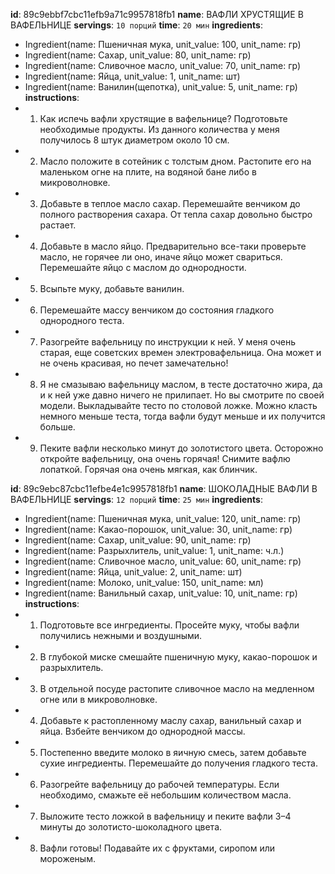 **id**: 89c9ebbf7cbc11efb9a71c9957818fb1
**name**: ВАФЛИ ХРУСТЯЩИЕ В ВАФЕЛЬНИЦЕ
**servings**: `10 порций`
**time**: `20 мин`
**ingredients**:
- Ingredient(name: Пшеничная мука, unit_value: 100, unit_name: гр)
- Ingredient(name: Сахар, unit_value: 80, unit_name: гр)
- Ingredient(name: Сливочное масло, unit_value: 70, unit_name: гр)
- Ingredient(name: Яйца, unit_value: 1, unit_name: шт)
- Ingredient(name: Ванилин(щепотка), unit_value: 5, unit_name: гр)
**instructions**:
- 1. Как испечь вафли хрустящие в вафельнице? Подготовьте необходимые продукты. Из данного количества у меня получилось 8 штук диаметром около 10 см.
- 2. Масло положите в сотейник с толстым дном. Растопите его на маленьком огне на плите, на водяной бане либо в микроволновке.
- 3. Добавьте в теплое масло сахар. Перемешайте венчиком до полного растворения сахара. От тепла сахар довольно быстро растает.
- 4. Добавьте в масло яйцо. Предварительно все-таки проверьте масло, не горячее ли оно, иначе яйцо может свариться. Перемешайте яйцо с маслом до однородности.
- 5. Всыпьте муку, добавьте ванилин.
- 6. Перемешайте массу венчиком до состояния гладкого однородного теста.
- 7. Разогрейте вафельницу по инструкции к ней. У меня очень старая, еще советских времен электровафельница. Она может и не очень красивая, но печет замечательно!
- 8. Я не смазываю вафельницу маслом, в тесте достаточно жира, да и к ней уже давно ничего не прилипает. Но вы смотрите по своей модели. Выкладывайте тесто по столовой ложке. Можно класть немного меньше теста, тогда вафли будут меньше и их получится больше.
- 9. Пеките вафли несколько минут до золотистого цвета. Осторожно откройте вафельницу, она очень горячая! Снимите вафлю лопаткой. Горячая она очень мягкая, как блинчик.

**id**: 89c9ebc87cbc11efbe4e1c9957818fb1
**name**: ШОКОЛАДНЫЕ ВАФЛИ В ВАФЕЛЬНИЦЕ
**servings**: `12 порций`
**time**: `25 мин`
**ingredients**:
- Ingredient(name: Пшеничная мука, unit_value: 120, unit_name: гр)
- Ingredient(name: Какао-порошок, unit_value: 30, unit_name: гр)
- Ingredient(name: Сахар, unit_value: 90, unit_name: гр)
- Ingredient(name: Разрыхлитель, unit_value: 1, unit_name: ч.л.)
- Ingredient(name: Сливочное масло, unit_value: 60, unit_name: гр)
- Ingredient(name: Яйца, unit_value: 2, unit_name: шт)
- Ingredient(name: Молоко, unit_value: 150, unit_name: мл)
- Ingredient(name: Ванильный сахар, unit_value: 10, unit_name: гр)
**instructions**:
- 1. Подготовьте все ингредиенты. Просейте муку, чтобы вафли получились нежными и воздушными.
- 2. В глубокой миске смешайте пшеничную муку, какао-порошок и разрыхлитель.
- 3. В отдельной посуде растопите сливочное масло на медленном огне или в микроволновке.
- 4. Добавьте к растопленному маслу сахар, ванильный сахар и яйца. Взбейте венчиком до однородной массы.
- 5. Постепенно введите молоко в яичную смесь, затем добавьте сухие ингредиенты. Перемешайте до получения гладкого теста.
- 6. Разогрейте вафельницу до рабочей температуры. Если необходимо, смажьте её небольшим количеством масла.
- 7. Выложите тесто ложкой в вафельницу и пеките вафли 3–4 минуты до золотисто-шоколадного цвета.
- 8. Вафли готовы! Подавайте их с фруктами, сиропом или мороженым.

